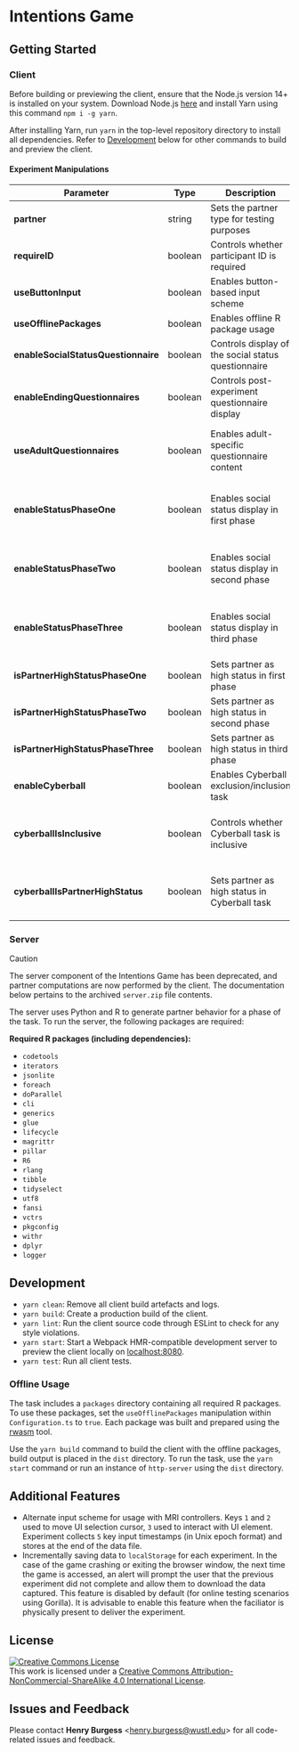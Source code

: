# Intentions Game

## Getting Started

### Client

Before building or previewing the client, ensure that the Node.js version 14+ is installed on your system. Download Node.js [here](https://nodejs.org/en/) and install Yarn using this command `npm i -g yarn`.

After installing Yarn, run `yarn` in the top-level repository directory to install all dependencies. Refer to [Development](#development) below for other commands to build and preview the client.

#### Experiment Manipulations

| Parameter                         | Type    | Description                                    | Notes                                                                                                                                               |
| --------------------------------- | ------- | ---------------------------------------------- | --------------------------------------------------------------------------------------------------------------------------------------------------- |
| **partner**                       | string  | Sets the partner type for testing purposes     | `"test"` is a shorter collection of trials, otherwise use `"default"`                                                                               |
| **requireID**                     | boolean | Controls whether participant ID is required    |                                                                                                                                                     |
| **useButtonInput**                | boolean | Enables button-based input scheme              | Includes additional instructions, enables selection indicators for all screens                                                                      |
| **useOfflinePackages**            | boolean | Enables offline R package usage                | Only use for local deployments                                                                                                                      |
| **enableSocialStatusQuestionnaire**    | boolean | Controls display of the social status questionnaire | Shows a social status questionnaire at the start of the experiment                                                                    |
| **enableEndingQuestionnaires**    | boolean | Controls post-experiment questionnaire display | Shows a DASS and social media usage questionnaire at the conclusion of the experiment                                                               |
| **useAdultQuestionnaires**          | boolean | Enables adult-specific questionnaire content | Requires `enableEndingQuestionnaires` to be `true`, uses the adult questions if `true`, else `false` to show the adolescent set                  |
| **enableStatusPhaseOne**          | boolean | Enables social status display in first phase   | Includes additional instructions and social status questionnaire prior to experiment starting, shows status display above partner in Phase One      |
| **enableStatusPhaseTwo**          | boolean | Enables social status display in second phase  | Includes additional instructions and social status questionnaire prior to experiment starting, shows status display above partner in Phase Two      |
| **enableStatusPhaseThree**        | boolean | Enables social status display in third phase   | Includes additional instructions and social status questionnaire prior to experiment starting, shows status display above partner in Phase Three    |
| **isPartnerHighStatusPhaseOne**   | boolean | Sets partner as high status in first phase     | Requires `enableStatusPhaseOne` to be `true`                                                                                                        |
| **isPartnerHighStatusPhaseTwo**   | boolean | Sets partner as high status in second phase    | Requires `isPartnerHighStatusPhaseTwo` to be `true`                                                                                                 |
| **isPartnerHighStatusPhaseThree** | boolean | Sets partner as high status in third phase     | Requires `isPartnerHighStatusPhaseThree` to be `true`                                                                                               |
| **enableCyberball**               | boolean | Enables Cyberball exclusion/inclusion task     | Includes additional instructions and social status questionnaire prior to experiment starting                                                       |
| **cyberballIsInclusive**          | boolean | Controls whether Cyberball task is inclusive   | Cyberball operates in inclusion mode when `true`, otherwise operating in exclusion mode, changes to probabilities can be made in `configuration.ts` |
| **cyberballIsPartnerHighStatus**  | boolean | Sets partner as high status in Cyberball task  | Shows social status display above Partner A, partner has high status when `true`, otherwise low status when `false`                                 |

### Server

> [!CAUTION]
> The server component of the Intentions Game has been deprecated, and partner computations are now performed by the client. The documentation below pertains to the archived `server.zip` file contents.

The server uses Python and R to generate partner behavior for a phase of the task. To run the server, the following packages are required:

**Required R packages (including dependencies):**

- `codetools`
- `iterators`
- `jsonlite`
- `foreach`
- `doParallel`
- `cli`
- `generics`
- `glue`
- `lifecycle`
- `magrittr`
- `pillar`
- `R6`
- `rlang`
- `tibble`
- `tidyselect`
- `utf8`
- `fansi`
- `vctrs`
- `pkgconfig`
- `withr`
- `dplyr`
- `logger`

## Development

- `yarn clean`: Remove all client build artefacts and logs.
- `yarn build`: Create a production build of the client.
- `yarn lint`: Run the client source code through ESLint to check for any style violations.
- `yarn start`: Start a Webpack HMR-compatible development server to preview the client locally on [localhost:8080](http://localhost:8080).
- `yarn test`: Run all client tests.

### Offline Usage

The task includes a `packages` directory containing all required R packages. To use these packages, set the `useOfflinePackages` manipulation within `Configuration.ts` to `true`. Each package was built and prepared using the [rwasm](https://r-wasm.github.io/rwasm/articles/rwasm.html) tool.

Use the `yarn build` command to build the client with the offline packages, build output is placed in the `dist` directory. To run the task, use the `yarn start` command or run an instance of `http-server` using the `dist` directory.

## Additional Features

- Alternate input scheme for usage with MRI controllers. Keys `1` and `2` used to move UI selection cursor, `3` used to interact with UI element. Experiment collects `5` key input timestamps (in Unix epoch format) and stores at the end of the data file.
- Incrementally saving data to `localStorage` for each experiment. In the case of the game crashing or exiting the browser window, the next time the game is accessed, an alert will prompt the user that the previous experiment did not complete and allow them to download the data captured. This feature is disabled by default (for online testing scenarios using Gorilla). It is advisable to enable this feature when the faciliator is physically present to deliver the experiment.

## License

<!-- CC BY-NC-SA 4.0 License -->
<a rel="license" href="http://creativecommons.org/licenses/by-nc-sa/4.0/">
  <img alt="Creative Commons License" style="border-width:0" src="https://i.creativecommons.org/l/by-nc-sa/4.0/88x31.png" />
</a>
<br />
This work is licensed under a <a rel="license" href="http://creativecommons.org/licenses/by-nc-sa/4.0/">Creative Commons Attribution-NonCommercial-ShareAlike 4.0 International License</a>.

## Issues and Feedback

Please contact **Henry Burgess** <[henry.burgess@wustl.edu](mailto:henry.burgess@wustl.edu)> for all code-related issues and feedback.
